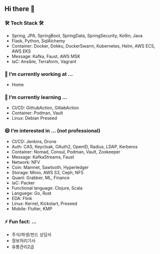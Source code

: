 ## Hi there 👋

### 🛠 Tech Stack 🛠
- Spring, JPA, SpringBoot, SpringData, SpringSecurity, Kotlin, Java
- Flask, Python, SqlAlchemy
- Container: Docker, Dokku, DockerSwarm, Kubernetes, Helm, AWS ECS, AWS EKS
- Message: Kafka, Faust, AWS MSK
- IaC: Ansible, Terraform, Vagrant

### 🔭 I’m currently working at ...
- Home

### 🌱 I’m currently learning ...
- CI/CD: GithubAction, GitlabAction
- Container: Podman, Vault
- Linux: Debian Preseed

### 😄 I’m interested in ... (not professional)
- CI/CD: Jenkins, Drone
- Auth: CAS, Keycloak, OAuth2, OpenID, Radius, LDAP, Kerberos
- Container: Nomad, Consul, Podman, Vault, Zookeeper
- Message: KafkaStreams, Faust
- Network: NFV
- Coin: Mainnet, Sawtooth, Hyperledger
- Storage: Minio, AWS S3, Ceph, NFS
- Quant: Grabber, ML, Finance
- IaC: Packer
- Functional language: Clojure, Scala
- Languege: Go, Rust
- EDA: Flink
- Linux: Kernel, Kickstart, Preseed
- Mobile: Flutter, KMP

### ⚡ Fun fact: ...
- 주식/파생/펀드 상담사
- 정보처리기사
- 유통관리2급


<!--
**archmagece/archmagece** is a ✨ _special_ ✨ repository because its `README.md` (this file) appears on your GitHub profile.

Here are some ideas to get you started:

- 🔭 I’m currently working on ...
- 🌱 I’m currently learning ...
- 👯 I’m looking to collaborate on ...
- 🤔 I’m looking for help with ...
- 💬 Ask me about ...
- 📫 How to reach me: ...
- 😄 Pronouns: ...
- ⚡ Fun fact: ...
-->
